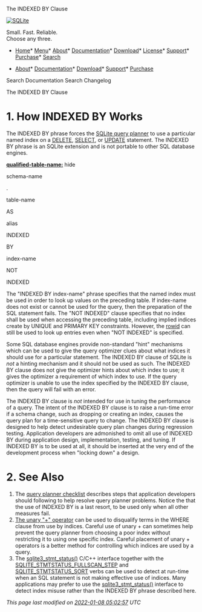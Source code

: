 




The INDEXED BY Clause




[![SQLite](images/sqlite370_banner.gif)](index.html)


Small. Fast. Reliable.  
Choose any three.


* [Home](index.html)* [Menu](javascript:void(0))* [About](about.html)* [Documentation](docs.html)* [Download](download.html)* [License](copyright.html)* [Support](support.html)* [Purchase](prosupport.html)* [Search](javascript:void(0))




* [About](about.html)* [Documentation](docs.html)* [Download](download.html)* [Support](support.html)* [Purchase](prosupport.html)






Search Documentation
Search Changelog










The INDEXED BY Clause


# 1\. How INDEXED BY Works


The INDEXED BY phrase forces the [SQLite query planner](optoverview.html) to use a
particular named index on a [DELETE](lang_delete.html), [SELECT](lang_select.html), or [UPDATE](lang_update.html) statement.
The INDEXED BY phrase is an SQLite extension and
is not portable to other SQL database engines.


**[qualified\-table\-name:](syntax/qualified-table-name.html)**
hide








schema\-name



.



table\-name



AS



alias









INDEXED



BY



index\-name

NOT



INDEXED




















The "INDEXED BY index\-name" phrase specifies 
that the named index
must be used in order to look up values on the preceding table.
If index\-name does not exist or cannot be used 
for the query, then the preparation of the SQL statement fails.
The "NOT INDEXED" clause specifies that no index shall be used when
accessing the preceding table, including implied indices create by
UNIQUE and PRIMARY KEY constraints. However, the [rowid](lang_createtable.html#rowid)
can still be used to look up entries even when "NOT INDEXED" is specified.


Some SQL database engines provide non\-standard "hint" mechanisms which
can be used to give the query optimizer clues about what indices it should
use for a particular statement. The INDEXED BY clause of SQLite is 
*not* a hinting mechanism and it should not be used as such.
The INDEXED BY clause does not give the optimizer hints about which index
to use; it gives the optimizer a requirement of which index to use.
If the query optimizer is unable to use the index specified by the
INDEXED BY clause, then the query will fail with an error.


The INDEXED BY clause is *not* intended for use in tuning
the performance of a query. The intent of the INDEXED BY clause is
to raise a run\-time error if a schema change, such as dropping or
creating an index, causes the query plan for a time\-sensitive query
to change. The INDEXED BY clause is designed to help detect
undesirable query plan changes during regression testing.
Application 
developers are admonished to omit all use of INDEXED BY during
application design, implementation, testing, and tuning. If
INDEXED BY is to be used at all, it should be inserted at the very
end of the development process when "locking down" a design.


# 2\. See Also


1. The [query planner checklist](queryplanner-ng.html#howtofix) describes steps that application
developers should following to help resolve query planner problems.
Notice the that the use of INDEXED BY is a last resort, to be used only
when all other measures fail.
2. [The unary "\+" operator](optoverview.html#uplus)
can be used to disqualify terms in the WHERE clause from use by indices.
Careful use of unary \+ can sometimes help prevent the query planner from
choosing a poor index without restricting it to using one specific index.
Careful placement of unary \+ operators is a better method for controlling 
which indices are used by a query.
3. The [sqlite3\_stmt\_status()](c3ref/stmt_status.html) C/C\+\+ interface together with the
[SQLITE\_STMTSTATUS\_FULLSCAN\_STEP](c3ref/c_stmtstatus_counter.html#sqlitestmtstatusfullscanstep) and [SQLITE\_STMTSTATUS\_SORT](c3ref/c_stmtstatus_counter.html#sqlitestmtstatussort) verbs
can be used to detect at run\-time when an SQL statement is not
making effective use of indices. Many applications may prefer to
use the [sqlite3\_stmt\_status()](c3ref/stmt_status.html) interface to detect index misuse
rather than the INDEXED BY phrase described here.


*This page last modified on [2022\-01\-08 05:02:57](https://sqlite.org/docsrc/honeypot) UTC* 



